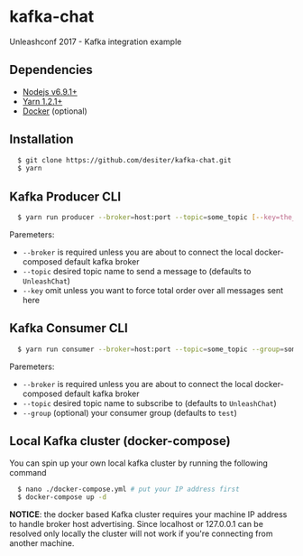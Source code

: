# kafka-chat
Unleashconf 2017 - Kafka integration example

## Dependencies
  - [Nodejs v6.9.1+](https://nodejs.org/en/)
  - [Yarn 1.2.1+](https://yarnpkg.com/en/)
  - [Docker](https://docs.docker.com/engine/installation/) (optional)

## Installation
```sh
  $ git clone https://github.com/desiter/kafka-chat.git
  $ yarn
```

## Kafka Producer CLI
```sh
  $ yarn run producer --broker=host:port --topic=some_topic [--key=the_key]
```
Paremeters:
  - `--broker` is required unless you are about to connect the local docker-composed default kafka broker
  - `--topic` desired topic name to send a message to (defaults to `UnleashChat`)
  - `--key` omit unless you want to force total order over all messages sent here

## Kafka Consumer CLI
```sh
  $ yarn run consumer --broker=host:port --topic=some_topic --group=some_group
```

Paremeters:
  - `--broker` is required unless you are about to connect the local docker-composed default kafka broker
  - `--topic` desired topic name to subscribe to (defaults to `UnleashChat`)
  - `--group` (optional) your consumer group (defaults to `test`)

## Local Kafka cluster (docker-compose)
You can spin up your own local kafka cluster by running the following command
```sh
  $ nano ./docker-compose.yml # put your IP address first
  $ docker-compose up -d
```

**NOTICE**: the docker based Kafka cluster requires your machine IP address to handle broker host advertising.
Since localhost or 127.0.0.1 can be resolved only locally the cluster will not work if you're connecting from another machine.
